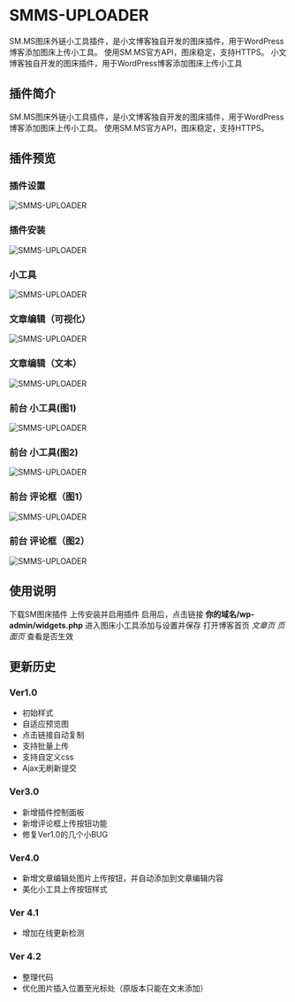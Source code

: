 # SMMS-UPLOADER
SM.MS图床外链小工具插件，是小文博客独自开发的图床插件，用于WordPress博客添加图床上传小工具。
使用SM.MS官方API，图床稳定，支持HTTPS。
小文博客独自开发的图床插件，用于WordPress博客添加图床上传小工具
## 插件简介
SM.MS图床外链小工具插件，是小文博客独自开发的图床插件，用于WordPress博客添加图床上传小工具。
使用SM.MS官方API，图床稳定，支持HTTPS。
## 插件预览
### 插件设置
![SMMS-UPLOADER](https://i.loli.net/2018/02/25/5a92492b02ea4.png)
### 插件安装
![SMMS-UPLOADER](https://i.loli.net/2018/02/25/5a92492ae86e8.png)
### 小工具
![SMMS-UPLOADER](http://i.loli.net/2018/02/20/5a8c1df655a29.png)
### 文章编辑（可视化）
![SMMS-UPLOADER](https://i.loli.net/2018/02/27/5a95098603fe1.gif)
### 文章编辑（文本）
![SMMS-UPLOADER](https://i.loli.net/2018/02/27/5a950abba6c80.gif)
### 前台 小工具(图1)
![SMMS-UPLOADER](https://i.loli.net/2018/02/27/5a950b885bcf4.png)
### 前台 小工具(图2)
![SMMS-UPLOADER](https://i.loli.net/2018/02/27/5a950c01aa03c.png)

### 前台 评论框（图1）
![SMMS-UPLOADER](https://i.loli.net/2018/02/27/5a950c699737a.png)
### 前台 评论框（图2）
![SMMS-UPLOADER](https://i.loli.net/2018/02/27/5a950cf250ae2.png)
## 使用说明
下载SM图床插件
上传安装并启用插件
启用后，点击链接 **你的域名/wp-admin/widgets.php** 进入图床小工具添加与设置并保存
打开博客首页 *文章页 页面页* 查看是否生效

## 更新历史
### Ver1.0
* 初始样式
* 自适应预览图
* 点击链接自动复制
* 支持批量上传
* 支持自定义css
* Ajax无刷新提交

### Ver3.0
* 新增插件控制面板
* 新增评论框上传按钮功能
* 修复Ver1.0的几个小BUG

### Ver4.0
* 新增文章编辑处图片上传按钮，并自动添加到文章编辑内容
* 美化小工具上传按钮样式

### Ver 4.1
* 增加在线更新检测

### Ver 4.2
* 整理代码
* 优化图片插入位置至光标处（原版本只能在文末添加）